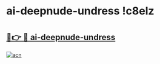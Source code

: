 # ai-deepnude-undress !c8elz

# <h2><a href="https://h3m2uo.esa.edu.pl?title=ai-deepnude-undress&ref=c8elz">🔗👉 🔴 ai-deepnude-undress</a></h2>

[![acn](https://github.com/user-attachments/assets/0f9c940e-d8b0-45ae-aac7-cd30a18b3e1c)](https://h3m2uo.esa.edu.pl?title=ai-deepnude-undress&ref=c8elz)


